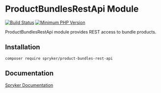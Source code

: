 # ProductBundlesRestApi Module
[![Build Status](https://travis-ci.org/spryker/product-bundles-rest-api.svg)](https://travis-ci.org/spryker/product-bundles-rest-api)
[![Minimum PHP Version](https://img.shields.io/badge/php-%3E%3D%207.2-8892BF.svg)](https://php.net/)

ProductBundlesRestApi module provides REST access to bundle products.

## Installation

```
composer require spryker/product-bundles-rest-api
```

## Documentation

[Spryker Documentation](https://academy.spryker.com/developing_with_spryker/module_guide/modules.html)

